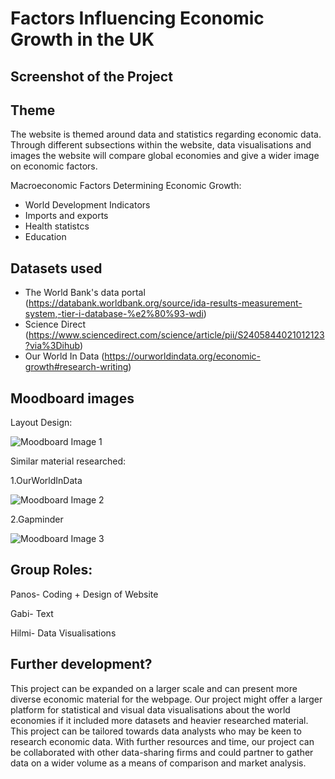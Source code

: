 # Factors Influencing Economic Growth in the UK

## Screenshot of the Project


## Theme
The website is themed around data and statistics regarding economic data. Through different subsections within the website, data visualisations and images the website will compare global economies and give a wider image on economic factors.
 
Macroeconomic Factors Determining ​Economic Growth:
- World Development Indicators
- Imports and exports
- Health statistcs
- Education

## Datasets used

- The World Bank's data portal (https://databank.worldbank.org/source/ida-results-measurement-system,-tier-i-database-%e2%80%93-wdi)
- Science Direct (https://www.sciencedirect.com/science/article/pii/S2405844021012123?via%3Dihub)
- Our World In Data (https://ourworldindata.org/economic-growth#research-writing)

## Moodboard images
Layout Design:

![Moodboard Image 1](https://github.com/panosleontsinis/MA2806-Economic-Growth-2411209-2403156-2401374/blob/main/Capture.PNG?raw=true)

Similar material researched:

1.OurWorldInData

![Moodboard Image 2](https://github.com/panosleontsinis/MA2806-Economic-Growth-2411209-2403156-2401374/blob/main/our.JPG?raw=true)

2.Gapminder

![Moodboard Image 3](https://github.com/panosleontsinis/MA2806-Economic-Growth-2411209-2403156-2401374/blob/main/gap.JPG?raw=true)

## Group Roles:
Panos- Coding + Design of Website

Gabi- Text

Hilmi- Data Visualisations


## Further development?
This project can be expanded on a larger scale and can present more diverse economic material for the webpage. Our project might offer a larger platform for statistical and visual data visualisations about the world economies if it included more datasets and heavier researched material. This project can be tailored towards data analysts who may be keen to research economic data. With further resources and time, our project can be collaborated with other data-sharing firms and could partner to gather data on a wider volume as a means of comparison and market analysis.
